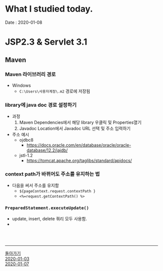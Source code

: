 # What I studied today.
Date : 2020-01-08

# JSP2.3 & Servlet 3.1
## Maven
### Maven 라이브러리 경로
- Windows
    - `C:\Users\사용자계정\.m2` 경로에 저장됨
### library에 java doc 경로 설정하기
- 과정
    1. Maven Dependencies에서 해당 library 우클릭 및 Properties열기
    2. Javadoc Location에서 Javadoc URL 선택 및 주소 입력하기
- 주소 예시
    - ojdbc8
        - https://docs.oracle.com/en/database/oracle/oracle-database/12.2/jajdb/
    - jstl-1.2 
        - https://tomcat.apache.org/taglibs/standard/apidocs/       
### context path가 바뀌어도 주소를 유지하는 법
- 다음을 써서 주소를 유지함
    - `${pageContext.request.contextPath }`
    - `<%=request.getContextPath() %>`

### `PreparedStatement.executeUpdate()`
- update, insert, delete 쿼리 모두 사용함.
- 
<br><br><hr>

[돌아가기](../README.md)  
[2020-01-03](whatIStudied_200103.md)  
[2020-01-07](whatIStudied_200107.md)  


